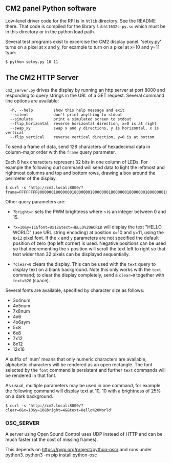 ## CM2 panel Python software


Low-level driver code for the RPI is in `htlib` directory. See the README there. That code is compiled for the library `libht1632c-py.so` which must be in this directory or in the python load path. 

Several test programs exist to excercise the CM2 display panel. 'setxy.py' turns on a pixel at x and y, for example to turn on a pixel at x=10 and y=11 type:

```console
$ python setxy.py 10 11
```

## The CM2 HTTP Server

`cm2_server.py` drives the display by running an http server at port
8000 and responding to query strings in the URL of a GET request. Several command line options are available:

```
  -h, --help         show this help message and exit
  --silent           don't print anything to stdout
  --simulate         print a simulated screen to stdout
  --flip_horizontal  reverse horizontal direction, x=0 is at right
  --swap_xy          swap x and y directions, y is horizontal, x is vertical
  --flip_vertical    reverse vertical direction, y=0 is at bottom
```

To send a frame of data, send 128 characters of hexadecimal data in
column-major order with the `frame` query parameter.

Each 8 hex characters represent 32 bits in one column of LEDs. For
example the following curl command will send data to light the
leftmost and rightmost columns and top and bottom rows, drawing a box
around the perimeter of the display.


```console
$ curl -s 'http://cm2.local:8000/?frame=FFFFFFFF800000018000000180000001800000018000000180000001800000018000000180000001800000018000000180000001800000018000000180000001800000018000000180000001800000018000000180000001800000018000000180000001800000018000000180000001800000018000000180000001FFFFFFFF'
```

Other query parameters are:

* `?bright=n` sets the PWM brightness where `n` is an integer between 0
  and 15.

* `?x=10&y=11&font=8x12&text=HELLO%20WORLD` will display the text
  "HELLO WORLD" (use URL string encoding) at position x=10 and y=11,
  using the `8x12` pixel font. If the `x` and `y` parameters are not
  specified the default position of zero (top left corner) is
  used. Negative positions can be used so that decrementing the `x`
  position will scroll the text left to right so that text wider than
  32 pixels can be displayed sequentially.

* `?clear=0` clears the display. This can be used with the `text`
  query to display text on a blank background. Note this only works with 
  the `text` command; to clear the display completely, send a `clear=0` 
  together with `text=%20` (space).


Several fonts are available, specified by character size as follows:


* 3x4num
* 4x5num
* 7x8num
* 4x6
* 4x6sym
* 5x8
* 6x8
* 7x12
* 8x12
* 12x16

A suffix of 'num' means that only numeric characters are available,
alphabetic characters will be rendered as an open rectangle. The font
selected by the `font` command is persistant and further `text`
commands will be rendered in that font.

As usual, multiple parameters may be used in one command, for example
the following command will display text at 10, 10 with a brightness of
25% on a dark background. 

```console
$ curl -s 'http://cm2.local:8000/?clear=0&x=10&y=10&bright=4&&text=Hello%20World'
```

### OSC_SERVER

A server using Open Sound Control uses UDP instead of HTTP and can be much faster (at the cost of missing frames).

This depends on https://pypi.org/project/python-osc/ and runs under python3.
python3 -m pip install python-osc